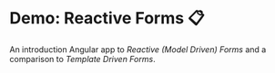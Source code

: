 # Demo: Reactive Forms 📋️

An introduction Angular app to *Reactive (Model Driven) Forms* and a comparison to *Template Driven Forms*.
